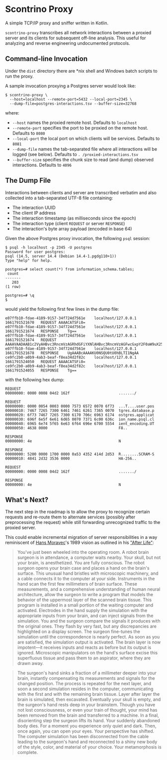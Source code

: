 # Scontrino Proxy

A simple TCP/IP proxy and sniffer written in Kotlin.

`scontrino-proxy` transcribes all network interactions between a proxied server and its clients for subsequent off-line 
analysis. This useful for analyzing and reverse engineering undocumented protocols.

## Command-line Invocation

Under the `dist` directory there are *nix shell and Windows batch scripts to run the proxy.

A sample invocation proxying a Postgres server would look like:

```
$ scontrino-proxy \
  --host=localhost --remote-port=5432 --local-port=2345 \
  --dump-file=postgres-interactions.tsv --buffer-size=32768
```

where:

- `--host` names the proxied remote host. Defaults to `localhost` 
- `--remote-port` specifies the port to be proxied on the remote host. Defaults to `8080` 
- `--local-port` the local port on which clients will be services. Defaults to `8081`
- `--dump-file` names the tab-separated file where all interactions will be logged (see below). Defaults to `.
  /proxied-interactions.tsv`
- `--buffer-size` specifies the chunk size to read (and dump) observed interactions. Defaults to `4096`

## The Dump File

Interactions between clients and server are transcribed verbatim and also collected into a tab-separated UTF-8 file 
containing:

- The interaction UUID
- The client IP address
- The interaction timestamp (as milliseconds since the epoch)
- The interaction type (client `REQUEST` or server `RESPONSE`)
- The interaction's byte array payload (encoded in base 64)

Given the above Postgres proxy invocation, the following `psql` session:

```
$ psql -h localhost -p 2345 -U postgres
Password for user postgres:
psql (14.5, server 14.4 (Debian 14.4-1.pgdg110+1))
Type "help" for help.

postgres=# select count(*) from information_schema.tables;
 count
-------
   203
(1 row)

postgres=# \q
$
```

would yield the following first few lines in the dump file:

```
e07ffb10-fdae-4189-9157-34f724d7561e	localhost/127.0.0.1	1661791521670	REQUEST	AAAACATSFi8=
e07ffb10-fdae-4189-9157-34f724d7561e	localhost/127.0.0.1	1661791521674	RESPONSE	Tg==
e07ffb10-fdae-4189-9157-34f724d7561e	localhost/127.0.0.1	1661791521674	REQUEST	AAAAVAADAAB1c2VyAHBvc3RncmVzAGRhdGFiYXNlAHBvc3RncmVzAGFwcGxpY2F0aW9uX25hbWUAcHNxbABjbGllbnRfZW5jb2RpbmcAVVRGOAAA
e07ffb10-fdae-4189-9157-34f724d7561e	localhost/127.0.0.1	1661791521678	RESPONSE	UgAAABcAAAAKU0NSQU0tU0hBLTI1NgAA
ce9fc2b0-a0b9-4ab3-beaf-f8ea34d2f82c	localhost/127.0.0.1	1661791524050	REQUEST	AAAACATSFi8=
ce9fc2b0-a0b9-4ab3-beaf-f8ea34d2f82c	localhost/127.0.0.1	1661791524055	RESPONSE	Tg==
```

with the following hex dump:

``` 
REQUEST
00000000: 0000 0008 04d2 162f                      ......./

REQUEST
00000000: 0000 0054 0003 0000 7573 6572 0070 6f73  ...T....user.pos
00000010: 7467 7265 7300 6461 7461 6261 7365 0070  tgres.database.p
00000020: 6f73 7467 7265 7300 6170 706c 6963 6174  ostgres.applicat
00000030: 696f 6e5f 6e61 6d65 0070 7371 6c00 636c  ion_name.psql.cl
00000040: 6965 6e74 5f65 6e63 6f64 696e 6700 5554  ient_encoding.UT
00000050: 4638 0000                                F8..

RESPONSE
00000000: 4e                                       N

RESPONSE
00000000: 5200 0000 1700 0000 0a53 4352 414d 2d53  R........SCRAM-S
00000010: 4841 2d32 3536 0000                      HA-256..

REQUEST
00000000: 0000 0008 04d2 162f                      ......./

RESPONSE
00000000: 4e                                       N
```

## What's Next?

The next step in the roadmap is to allow the proxy to recognize certain requests and re-route them to alternate
services (possibly after preprocessing the request) while still forwarding unrecognized traffic to the proxied server.

This could enable incremental migration of server responsibilities in a way reminiscent of 
[Hans Moravec](https://en.wikipedia.org/wiki/Hans_Moravec)'s 1989 vision as outlined in his
["After Life"](https://frc.ri.cmu.edu/~hpm/project.archive/robot.papers/1989/Afterlife.html):

> You've just been wheeled into the operating room. A robot brain surgeon
is in attendance, a computer waits nearby. Your skull, but not your
brain, is anesthetized. You are fully conscious. The robot surgeon opens
your brain case and places a hand on the brain's surface. This unusual
hand bristles with microscopic machinery, and a cable connects it to the
computer at your side. Instruments in the hand scan the first few
millimeters of brain surface. These measurements, and a comprehensive
understanding of human neural architecture, allow the surgeon to write a
program that models the behavior of the uppermost layer of the scanned
brain tissue. This program is installed in a small portion of the
waiting computer and activated. Electrodes in the hand supply the
simulation with the appropriate inputs from your brain, and can inject
signals from the simulation. You and the surgeon compare the signals it
produces with the original ones. They flash by very fast, but any
discrepancies are highlighted on a display screen. The surgeon
fine-tunes the simulation until the correspondence is nearly perfect. As
soon as you are satisfied, the simulation output is activated. The brain
layer is now impotent—it receives inputs and reacts as before but its
output is ignored. Microscopic manipulators on the hand's surface excise
this superfluous tissue and pass them to an aspirator, where they are
drawn away.

> The surgeon's hand sinks a fraction of a millimeter deeper into your
brain, instantly compensating its measurements and signals for the
changed position. The process is repeated for the next layer, and soon a
second simulation resides in the computer, communicating with the first
and with the remaining brain tissue. Layer after layer the brain is
simulated, then excavated. Eventually your skull is empty, and the
surgeon's hand rests deep in your brainstem. Though you have not lost
consciousness, or even your train of thought, your mind has been removed
from the brain and transferred to a machine. In a final, disorienting
step the surgeon lifts its hand. Your suddenly abandoned body dies. For
a moment you experience only quiet and dark. Then, once again, you can
open your eyes. Your perspective has shifted. The computer simulation
has been disconnected from the cable leading to the surgeon's hand and
reconnected to a shiny new body of the style, color, and material of
your choice. Your metamorphosis is complete.


